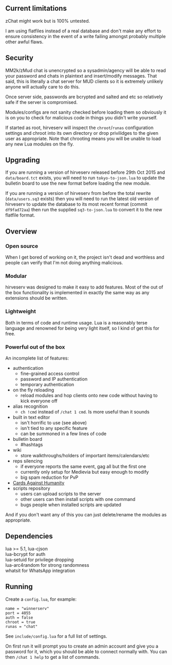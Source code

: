 Current limitations
-------------------

zChat might work but is 100% untested.

I am using flatfiles instead of a real database and don't make any
effort to ensure consistency in the event of a write failing amongst
probably multiple other awful flaws.


Security
--------

MM2k/zMud chat is unencrypted so a sysadmin/agency will be able to read
your password and chats in plaintext and insert/modify messages. That
said, this is literally a chat server for MUD clients so it is extremely
unlikely anyone will actually care to do this.

Once server side, passwords are bcrypted and salted and etc so
relatively safe if the server is compromised.

Modules/configs are not sanity checked before loading them so obviously
it is on you to check for malicious code in things you didn't write
yourself.

If started as root, hirveserv will inspect the `chroot`/`runas`
configuration settings and chroot into its own directory or drop
privilidges to the given user as appropriate. Note that chrooting means
you will be unable to load any new Lua modules on the fly.


Upgrading
---------

If you are running a version of hirveserv released before 29th Oct 2015
and `data/board.tct` exists, you will need to run `tokyo-to-json.lua` to
update the bulletin board to use the new format before loading the new
module.

If you are running a version of hirveserv from before the total rewrite
(`data/users.sq3` exists) then you will need to run the latest old
version of hirveserv to update the database to its most recent format
(commit `df9fad72aa`) then run the supplied `sq3-to-json.lua` to convert
it to the new flatfile format.


Overview
--------

### Open source

When I get bored of working on it, the project isn't dead and worthless
and people can verify that I'm not doing anything malicious.

### Modular

hirveserv was designed to make it easy to add features. Most of the out
of the box functionality is implemented in exactly the same way as any
extensions should be written.

### Lightweight

Both in terms of code and runtime usage. Lua is a reasonably terse
language and renowned for being very light itself, so I kind of get this
for free.

### Powerful out of the box

An incomplete list of features:

* authentication
  * fine-grained access control
  * password and IP authentication
  * temporary authentication
* on the fly reloading
  * reload modules and hop clients onto new code without having to kick
    everyone off
* alias recognition
  * `ch !cmd` instead of `/chat 1 cmd`. Is more useful than it sounds
* built in text editor
  * isn't horrific to use (see above)
  * isn't tied to any specific feature
  * can be summoned in a few lines of code
* bulletin board
  * #hashtags
* wiki
  * store walkthroughs/holders of important items/calendars/etc
* reps silencing
  * if everyone reports the same event, gag all but the first one
  * currently only setup for Medievia but easy enough to modify
  * big spam reduction for PvP
* [Cards Against Humanity](http://cardsagainsthumanity.com/)
* scripts repository
  * users can upload scripts to the server
  * other users can then install scripts with one command
  * bugs people when installed scripts are updated

And if you don't want any of this you can just delete/rename the modules
as appropriate.


Dependencies
------------

lua >= 5.1, lua-cjson  
lua-bcrypt for auth  
lua-setuid for privilege dropping  
lua-arc4random for strong randomness  
whatsit for WhatsApp integration


Running
-------

Create a `config.lua`, for example:

	name = "winnerserv"
	port = 4055
	auth = false
	chroot = true
	runas = "chat"

See `include/config.lua` for a full list of settings.

On first run it will prompt you to create an admin account and give you
a password for it, which you should be able to connect normally with.
You can then `/chat 1 help` to get a list of commands.
